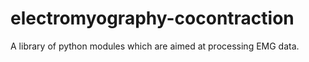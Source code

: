# electromyography-cocontraction
A library of python modules which are aimed at processing EMG data.
